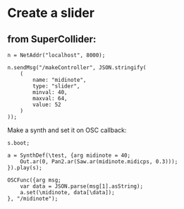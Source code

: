 # Create a slider

## from SuperCollider:
```
n = NetAddr("localhost", 8000);

n.sendMsg("/makeController", JSON.stringify(
	(
		name: "midinote",
		type: "slider",
		minval: 40,
		maxval: 64,
		value: 52
	)
));
```

Make a synth and set it on OSC callback:
```
s.boot;

a = SynthDef(\test, {arg midinote = 40;
	Out.ar(0, Pan2.ar(Saw.ar(midinote.midicps, 0.3)));
}).play(s);

OSCFunc({arg msg;
	var data = JSON.parse(msg[1].asString);
	a.set(\midinote, data[\data]);
}, "/midinote");
```